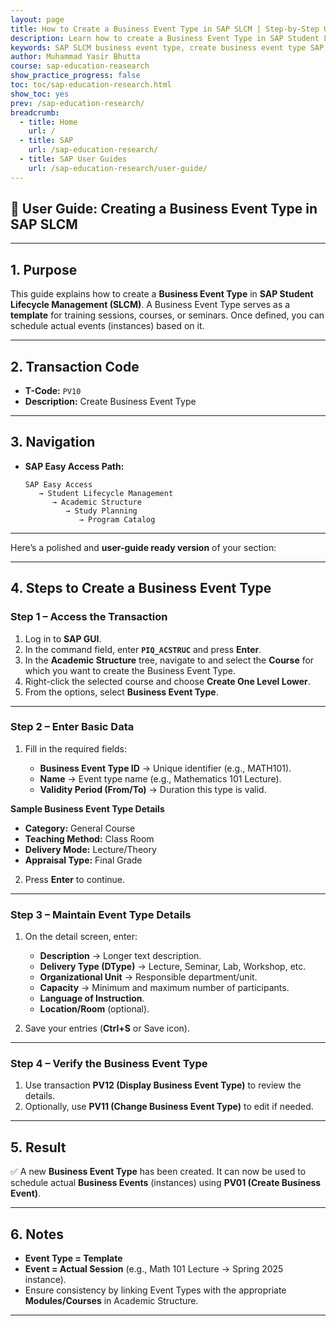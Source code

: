 ```yaml
---
layout: page
title: How to Create a Business Event Type in SAP SLCM | Step-by-Step User Guide
description: Learn how to create a Business Event Type in SAP Student Lifecycle Management (SLCM) using transaction code PV10. Step-by-step user guide with navigation, fields explanation, and tips for scheduling academic and training events.
keywords: SAP SLCM business event type, create business event type SAP, SAP PV10 guide, SAP training and event management, SAP course scheduling, SAP TEM event type, SAP academic structure, SAP student lifecycle management
author: Muhammad Yasir Bhutta
course: sap-education-reasearch
show_practice_progress: false
toc: toc/sap-education-research.html
show_toc: yes
prev: /sap-education-research/
breadcrumb:
  - title: Home
    url: /
  - title: SAP
    url: /sap-education-research/
  - title: SAP User Guides
    url: /sap-education-research/user-guide/
---
```




## 📖 User Guide: Creating a Business Event Type in SAP SLCM

---

## 1. Purpose

This guide explains how to create a **Business Event Type** in **SAP Student Lifecycle Management (SLCM)**. A Business Event Type serves as a **template** for training sessions, courses, or seminars. Once defined, you can schedule actual events (instances) based on it.

---

## 2. Transaction Code

* **T-Code:** `PV10`
* **Description:** Create Business Event Type

---

## 3. Navigation

* **SAP Easy Access Path:**

  ```
  SAP Easy Access
     → Student Lifecycle Management
        → Academic Structure
           → Study Planning
              → Program Catalog
  ```

---


Here’s a polished and **user-guide ready version** of your section:

---

## 4. Steps to Create a Business Event Type

### Step 1 – Access the Transaction

1. Log in to **SAP GUI**.
2. In the command field, enter **`PIQ_ACSTRUC`** and press **Enter**.
3. In the **Academic Structure** tree, navigate to and select the **Course** for which you want to create the Business Event Type.
4. Right-click the selected course and choose **Create One Level Lower**.
5. From the options, select **Business Event Type**.

---

### Step 2 – Enter Basic Data

1. Fill in the required fields:

   * **Business Event Type ID** → Unique identifier (e.g., MATH101).
   * **Name** → Event type name (e.g., Mathematics 101 Lecture).
   * **Validity Period (From/To)** → Duration this type is valid.

**Sample Business Event Type Details**

- **Category:** General Course
- **Teaching Method:** Class Room
- **Delivery Mode:** Lecture/Theory
- **Appraisal Type:** Final Grade

2. Press **Enter** to continue.

---

### Step 3 – Maintain Event Type Details

1. On the detail screen, enter:

   * **Description** → Longer text description.
   * **Delivery Type (DType)** → Lecture, Seminar, Lab, Workshop, etc.
   * **Organizational Unit** → Responsible department/unit.
   * **Capacity** → Minimum and maximum number of participants.
   * **Language of Instruction**.
   * **Location/Room** (optional).

2. Save your entries (**Ctrl+S** or Save icon).

---

### Step 4 – Verify the Business Event Type

1. Use transaction **PV12 (Display Business Event Type)** to review the details.
2. Optionally, use **PV11 (Change Business Event Type)** to edit if needed.

---

## 5. Result

✅ A new **Business Event Type** has been created.
It can now be used to schedule actual **Business Events** (instances) using **PV01 (Create Business Event)**.

---

## 6. Notes

* **Event Type = Template**
* **Event = Actual Session** (e.g., Math 101 Lecture → Spring 2025 instance).
* Ensure consistency by linking Event Types with the appropriate **Modules/Courses** in Academic Structure.

---
